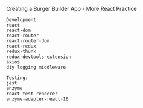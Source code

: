 Creating a Burger Builder App - More React Practice

```
Development:
react
react-dom
react-router
react-router-dom
react-redux
redux-thunk
redux-devtools-extension
axios
diy logging middleware

Testing:
jest
enzyme 
react-test-renderer 
enzyme-adapter-react-16

```